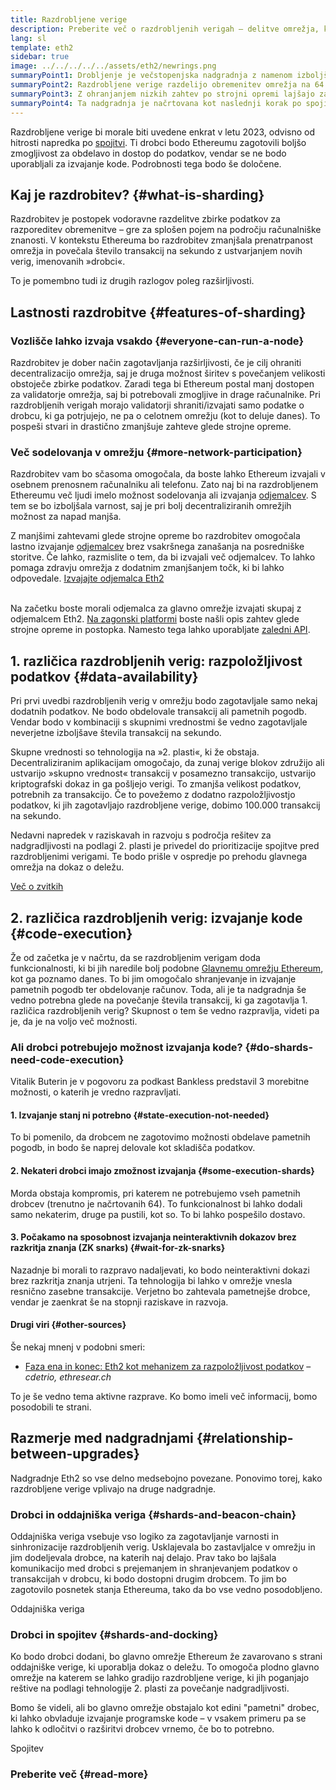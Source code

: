 ```yaml
---
title: Razdrobljene verige
description: Preberite več o razdrobljenih verigah – delitve omrežja, ki Ethereumu zagotavljajo boljšo zmogljivost obdelovanja transakcij in lažje izvajanje.
lang: sl
template: eth2
sidebar: true
image: ../../../../../assets/eth2/newrings.png
summaryPoint1: Drobljenje je večstopenjska nadgradnja z namenom izboljšanja Ethereumove nadgradljivosti in kapacitet.
summaryPoint2: Razdrobljene verige razdelijo obremenitev omrežja na 64 novih verig.
summaryPoint3: Z ohranjanjem nizkih zahtev po strojni opremi lajšajo zagon vozlišč.
summaryPoint4: Ta nadgradnja je načrtovana kot naslednji korak po spojitvi glavnega omrežja z oddajniško verigo.
---
```


<UpgradeStatus date="~2023">
    Razdrobljene verige bi morale biti uvedene enkrat v letu 2023, odvisno od hitrosti napredka po <a href="/eth2/merge/">spojitvi</a>. Ti drobci bodo Ethereumu zagotovili boljšo zmogljivost za obdelavo in dostop do podatkov, vendar se ne bodo uporabljali za izvajanje kode. Podrobnosti tega bodo še določene.
</UpgradeStatus>

## Kaj je razdrobitev? {#what-is-sharding}

Razdrobitev je postopek vodoravne razdelitve zbirke podatkov za razporeditev obremenitve – gre za splošen pojem na področju računalniške znanosti. V kontekstu Ethereuma bo razdrobitev zmanjšala prenatrpanost omrežja in povečala število transakcij na sekundo z ustvarjanjem novih verig, imenovanih »drobci«.

To je pomembno tudi iz drugih razlogov poleg razširljivosti.

## Lastnosti razdrobitve {#features-of-sharding}

### Vozlišče lahko izvaja vsakdo {#everyone-can-run-a-node}

Razdrobitev je dober način zagotavljanja razširljivosti, če je cilj ohraniti decentralizacijo omrežja, saj je druga možnost širitev s povečanjem velikosti obstoječe zbirke podatkov. Zaradi tega bi Ethereum postal manj dostopen za validatorje omrežja, saj bi potrebovali zmogljive in drage računalnike. Pri razdrobljenih verigah morajo validatorji shraniti/izvajati samo podatke o drobcu, ki ga potrjujejo, ne pa o celotnem omrežju (kot to deluje danes). To pospeši stvari in drastično zmanjšuje zahteve glede strojne opreme.

### Več sodelovanja v omrežju {#more-network-participation}

Razdrobitev vam bo sčasoma omogočala, da boste lahko Ethereum izvajali v osebnem prenosnem računalniku ali telefonu. Zato naj bi na razdrobljenem Ethereumu več ljudi imelo možnost sodelovanja ali izvajanja [odjemalcev](/developers/docs/nodes-and-clients/). S tem se bo izboljšala varnost, saj je pri bolj decentraliziranih omrežjih možnost za napad manjša.

Z manjšimi zahtevami glede strojne opreme bo razdrobitev omogočala lastno izvajanje [odjemalcev](/developers/docs/nodes-and-clients/) brez vsakršnega zanašanja na posredniške storitve. Če lahko, razmislite o tem, da bi izvajali več odjemalcev. To lahko pomaga zdravju omrežja z dodatnim zmanjšanjem točk, ki bi lahko odpovedale. [Izvajajte odjemalca Eth2](/eth2/get-involved/)

<br />

<InfoBanner isWarning={true}>
  Na začetku boste morali odjemalca za glavno omrežje izvajati skupaj z odjemalcem Eth2. <a href="https://launchpad.ethereum.org" target="_blank">Na zagonski platformi</a> boste našli opis zahtev glede strojne opreme in postopka. Namesto tega lahko uporabljate <a href="/developers/docs/apis/backend/#available-libraries">zaledni API</a>.
</InfoBanner>

## 1. različica razdrobljenih verig: razpoložljivost podatkov {#data-availability}

Pri prvi uvedbi razdrobljenih verig v omrežju bodo zagotavljale samo nekaj dodatnih podatkov. Ne bodo obdelovale transakcij ali pametnih pogodb. Vendar bodo v kombinaciji s skupnimi vrednostmi še vedno zagotavljale neverjetne izboljšave števila transakcij na sekundo.

Skupne vrednosti so tehnologija na »2. plasti«, ki že obstaja. Decentraliziranim aplikacijam omogočajo, da zunaj verige blokov združijo ali ustvarijo »skupno vrednost« transakcij v posamezno transakcijo, ustvarijo kriptografski dokaz in ga pošljejo verigi. To zmanjša velikost podatkov, potrebnih za transakcijo. Če to povežemo z dodatno razpoložljivostjo podatkov, ki jih zagotavljajo razdrobljene verige, dobimo 100.000 transakcij na sekundo.

<InfoBanner isWarning={false}>
  Nedavni napredek v raziskavah in razvoju s področja rešitev za nadgradljivosti na podlagi 2. plasti je privedel do prioritizacije spojitve pred razdrobljenimi verigami. Te bodo prišle v ospredje po prehodu glavnega omrežja na dokaz o deležu.

[Več o zvitkih](/developers/docs/scaling/layer-2-rollups/)
</InfoBanner>

## 2. različica razdrobljenih verig: izvajanje kode {#code-execution}

Že od začetka je v načrtu, da se razdrobljenim verigam doda funkcionalnosti, ki bi jih naredile bolj podobne [Glavnemu omrežju Ethereum](/glossary/#mainnet), kot ga poznamo danes. To bi jim omogočalo shranjevanje in izvajanje pametnih pogodb ter obdelovanje računov. Toda, ali je ta nadgradnja še vedno potrebna glede na povečanje števila transakcij, ki ga zagotavlja 1. različica razdrobljenih verig? Skupnost o tem še vedno razpravlja, videti pa je, da je na voljo več možnosti.

### Ali drobci potrebujejo možnost izvajanja kode? {#do-shards-need-code-execution}

Vitalik Buterin je v pogovoru za podkast Bankless predstavil 3 morebitne možnosti, o katerih je vredno razpravljati.

<YouTube id="-R0j5AMUSzA" start="5841" />

#### 1. Izvajanje stanj ni potrebno {#state-execution-not-needed}

To bi pomenilo, da drobcem ne zagotovimo možnosti obdelave pametnih pogodb, in bodo še naprej delovale kot skladišča podatkov.

#### 2. Nekateri drobci imajo zmožnost izvajanja {#some-execution-shards}

Morda obstaja kompromis, pri katerem ne potrebujemo vseh pametnih drobcev (trenutno je načrtovanih 64). To funkcionalnost bi lahko dodali samo nekaterim, druge pa pustili, kot so. To bi lahko pospešilo dostavo.

#### 3. Počakamo na sposobnost izvajanja neinteraktivnih dokazov brez razkritja znanja (ZK snarks) {#wait-for-zk-snarks}

Nazadnje bi morali to razpravo nadaljevati, ko bodo neinteraktivni dokazi brez razkritja znanja utrjeni. Ta tehnologija bi lahko v omrežje vnesla resnično zasebne transakcije. Verjetno bo zahtevala pametnejše drobce, vendar je zaenkrat še na stopnji raziskave in razvoja.

#### Drugi viri {#other-sources}

Še nekaj mnenj v podobni smeri:

- [Faza ena in konec: Eth2 kot mehanizem za razpoložljivost podatkov](https://ethresear.ch/t/phase-one-and-done-eth2-as-a-data-availability-engine/5269/8) – _cdetrio, ethresear.ch_

To je še vedno tema aktivne razprave. Ko bomo imeli več informacij, bomo posodobili te strani.

## Razmerje med nadgradnjami {#relationship-between-upgrades}

Nadgradnje Eth2 so vse delno medsebojno povezane. Ponovimo torej, kako razdrobljene verige vplivajo na druge nadgradnje.

### Drobci in oddajniška veriga {#shards-and-beacon-chain}

Oddajniška veriga vsebuje vso logiko za zagotavljanje varnosti in sinhronizacije razdrobljenih verig. Usklajevala bo zastavljalce v omrežju in jim dodeljevala drobce, na katerih naj delajo. Prav tako bo lajšala komunikacijo med drobci s prejemanjem in shranjevanjem podatkov o transakcijah v drobcu, ki bodo dostopni drugim drobcem. To jim bo zagotovilo posnetek stanja Ethereuma, tako da bo vse vedno posodobljeno.

<ButtonLink to="/eth2/beacon-chain/">Oddajniška veriga</ButtonLink>

### Drobci in spojitev {#shards-and-docking}

Ko bodo drobci dodani, bo glavno omrežje Ethereum že zavarovano s strani oddajniške verige, ki uporablja dokaz o deležu. To omogoča plodno glavno omrežje na katerem se lahko gradijo razdrobljene verige, ki jih poganjajo reštive na podlagi tehnologije 2. plasti za povečanje nadgradljivosti.

Bomo še videli, ali bo glavno omrežje obstajalo kot edini "pametni" drobec, ki lahko obvladuje izvajanje programske kode – v vsakem primeru pa se lahko k odločitvi o razširitvi drobcev vrnemo, če bo to potrebno.

<ButtonLink to="/eth2/merge/">Spojitev</ButtonLink>

<Divider />

### Preberite več {#read-more}

<Eth2ShardChainsList />
